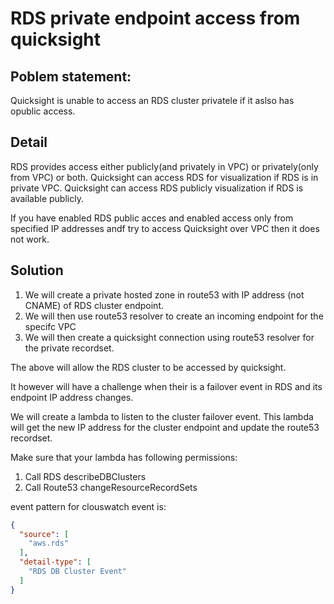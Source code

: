 # RDS private endpoint access from quicksight

## Poblem statement:

Quicksight is unable to access an RDS cluster privatele if it aslso has opublic access.

## Detail

RDS provides access either publicly(and privately in VPC) or privately(only from VPC) or both.
Quicksight can access RDS for visualization if RDS is in private VPC. 
Quicksight can access RDS publicly visualization if RDS is available publicly.

If you have enabled RDS public acces and enabled access only from specified IP addresses andf try to access Quicksight over VPC then it does not work.

## Solution

1. We will create a private hosted zone in route53 with IP address (not CNAME) of RDS cluster endpoint.
1. We will then use route53 resolver to create an incoming endpoint for the specifc VPC
1. We will then create a quicksight connection using route53 resolver for the private recordset.

The above will allow the RDS cluster to be accessed by quicksight. 

It however will have a challenge when their is a failover event in RDS and its endpoint IP address changes.

We will create a lambda to listen to the cluster failover event. This lambda will get the new IP address for the cluster endpoint and update the route53 recordset.

Make sure that your lambda has following permissions:
1. Call RDS describeDBClusters
1. Call Route53 changeResourceRecordSets 


event pattern for clouswatch event is:

```json
{
  "source": [
    "aws.rds"
  ],
  "detail-type": [
    "RDS DB Cluster Event"
  ]
}
```
